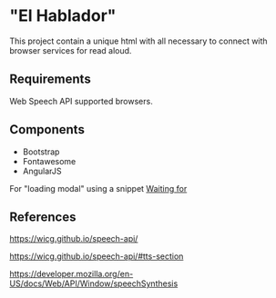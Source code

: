 # "El Hablador"

This project contain a unique html with all necessary to connect with browser services for read aloud.

## Requirements

Web Speech API supported browsers.

## Components

- Bootstrap
- Fontawesome
- AngularJS

For "loading modal" using a snippet [Waiting for](https://bootsnipp.com/snippets/rga0j)

## References

https://wicg.github.io/speech-api/

https://wicg.github.io/speech-api/#tts-section

https://developer.mozilla.org/en-US/docs/Web/API/Window/speechSynthesis
